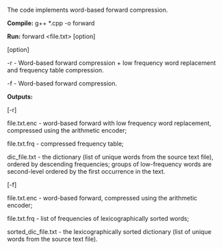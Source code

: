 The code implements word-based forward compression. 

**Compile:**
g++ *.cpp -o forward

**Run:**
forward <file.txt> [option]

[option]

-r  -  Word-based forward compression + low frequency word replacement and frequency table compression.

-f  -  Word-based forward compression.

**Outputs:**

[-r]

file.txt.enc - word-based forward with low frequency word replacement, compressed using the arithmetic encoder;

file.txt.frq - compressed frequency table;

dic_file.txt - the dictionary (list of unique words from the source text file), ordered by descending frequencies; groups of low-frequency words are second-level ordered by the first occurrence in the text.

[-f]

file.txt.enc - word-based forward, compressed using the arithmetic encoder;

file.txt.frq - list of frequencies of lexicographically sorted words;

sorted_dic_file.txt - the lexicographically sorted dictionary (list of unique words from the source text file).
